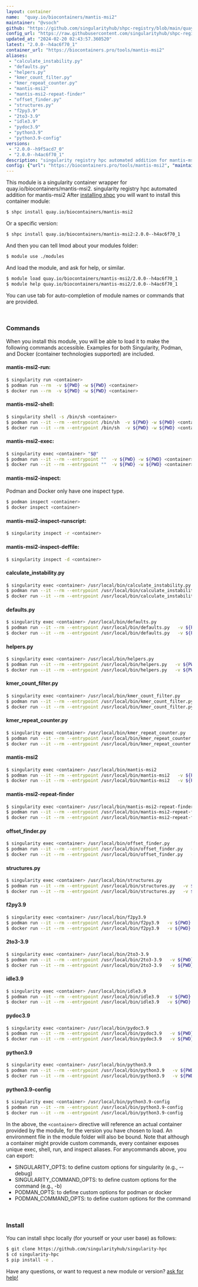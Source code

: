 ```yaml
---
layout: container
name:  "quay.io/biocontainers/mantis-msi2"
maintainer: "@vsoch"
github: "https://github.com/singularityhub/shpc-registry/blob/main/quay.io/biocontainers/mantis-msi2/container.yaml"
config_url: "https://raw.githubusercontent.com/singularityhub/shpc-registry/main/quay.io/biocontainers/mantis-msi2/container.yaml"
updated_at: "2024-02-20 02:43:57.360520"
latest: "2.0.0--h4ac6f70_1"
container_url: "https://biocontainers.pro/tools/mantis-msi2"
aliases:
 - "calculate_instability.py"
 - "defaults.py"
 - "helpers.py"
 - "kmer_count_filter.py"
 - "kmer_repeat_counter.py"
 - "mantis-msi2"
 - "mantis-msi2-repeat-finder"
 - "offset_finder.py"
 - "structures.py"
 - "f2py3.9"
 - "2to3-3.9"
 - "idle3.9"
 - "pydoc3.9"
 - "python3.9"
 - "python3.9-config"
versions:
 - "2.0.0--h9f5acd7_0"
 - "2.0.0--h4ac6f70_1"
description: "singularity registry hpc automated addition for mantis-msi2"
config: {"url": "https://biocontainers.pro/tools/mantis-msi2", "maintainer": "@vsoch", "description": "singularity registry hpc automated addition for mantis-msi2", "latest": {"2.0.0--h4ac6f70_1": "sha256:277a297535b9ba599a443961482f0deff2ab5a8dd8113e81c923716c7f6db5b0"}, "tags": {"2.0.0--h9f5acd7_0": "sha256:3b10c99713f1faa78f018685d984965c0dd2db000f89fc06ff02f6056a30cf45", "2.0.0--h4ac6f70_1": "sha256:277a297535b9ba599a443961482f0deff2ab5a8dd8113e81c923716c7f6db5b0"}, "docker": "quay.io/biocontainers/mantis-msi2", "aliases": {"calculate_instability.py": "/usr/local/bin/calculate_instability.py", "defaults.py": "/usr/local/bin/defaults.py", "helpers.py": "/usr/local/bin/helpers.py", "kmer_count_filter.py": "/usr/local/bin/kmer_count_filter.py", "kmer_repeat_counter.py": "/usr/local/bin/kmer_repeat_counter.py", "mantis-msi2": "/usr/local/bin/mantis-msi2", "mantis-msi2-repeat-finder": "/usr/local/bin/mantis-msi2-repeat-finder", "offset_finder.py": "/usr/local/bin/offset_finder.py", "structures.py": "/usr/local/bin/structures.py", "f2py3.9": "/usr/local/bin/f2py3.9", "2to3-3.9": "/usr/local/bin/2to3-3.9", "idle3.9": "/usr/local/bin/idle3.9", "pydoc3.9": "/usr/local/bin/pydoc3.9", "python3.9": "/usr/local/bin/python3.9", "python3.9-config": "/usr/local/bin/python3.9-config"}}
---
```


This module is a singularity container wrapper for quay.io/biocontainers/mantis-msi2.
singularity registry hpc automated addition for mantis-msi2
After [installing shpc](#install) you will want to install this container module:


```bash
$ shpc install quay.io/biocontainers/mantis-msi2
```

Or a specific version:

```bash
$ shpc install quay.io/biocontainers/mantis-msi2:2.0.0--h4ac6f70_1
```

And then you can tell lmod about your modules folder:

```bash
$ module use ./modules
```

And load the module, and ask for help, or similar.

```bash
$ module load quay.io/biocontainers/mantis-msi2/2.0.0--h4ac6f70_1
$ module help quay.io/biocontainers/mantis-msi2/2.0.0--h4ac6f70_1
```

You can use tab for auto-completion of module names or commands that are provided.

<br>

### Commands

When you install this module, you will be able to load it to make the following commands accessible.
Examples for both Singularity, Podman, and Docker (container technologies supported) are included.

#### mantis-msi2-run:

```bash
$ singularity run <container>
$ podman run --rm  -v ${PWD} -w ${PWD} <container>
$ docker run --rm  -v ${PWD} -w ${PWD} <container>
```

#### mantis-msi2-shell:

```bash
$ singularity shell -s /bin/sh <container>
$ podman run --it --rm --entrypoint /bin/sh  -v ${PWD} -w ${PWD} <container>
$ docker run --it --rm --entrypoint /bin/sh  -v ${PWD} -w ${PWD} <container>
```

#### mantis-msi2-exec:

```bash
$ singularity exec <container> "$@"
$ podman run --it --rm --entrypoint ""  -v ${PWD} -w ${PWD} <container> "$@"
$ docker run --it --rm --entrypoint ""  -v ${PWD} -w ${PWD} <container> "$@"
```

#### mantis-msi2-inspect:

Podman and Docker only have one inspect type.

```bash
$ podman inspect <container>
$ docker inspect <container>
```

#### mantis-msi2-inspect-runscript:

```bash
$ singularity inspect -r <container>
```

#### mantis-msi2-inspect-deffile:

```bash
$ singularity inspect -d <container>
```


#### calculate_instability.py

```bash
$ singularity exec <container> /usr/local/bin/calculate_instability.py
$ podman run --it --rm --entrypoint /usr/local/bin/calculate_instability.py   -v ${PWD} -w ${PWD} <container> -c " $@"
$ docker run --it --rm --entrypoint /usr/local/bin/calculate_instability.py   -v ${PWD} -w ${PWD} <container> -c " $@"
```


#### defaults.py

```bash
$ singularity exec <container> /usr/local/bin/defaults.py
$ podman run --it --rm --entrypoint /usr/local/bin/defaults.py   -v ${PWD} -w ${PWD} <container> -c " $@"
$ docker run --it --rm --entrypoint /usr/local/bin/defaults.py   -v ${PWD} -w ${PWD} <container> -c " $@"
```


#### helpers.py

```bash
$ singularity exec <container> /usr/local/bin/helpers.py
$ podman run --it --rm --entrypoint /usr/local/bin/helpers.py   -v ${PWD} -w ${PWD} <container> -c " $@"
$ docker run --it --rm --entrypoint /usr/local/bin/helpers.py   -v ${PWD} -w ${PWD} <container> -c " $@"
```


#### kmer_count_filter.py

```bash
$ singularity exec <container> /usr/local/bin/kmer_count_filter.py
$ podman run --it --rm --entrypoint /usr/local/bin/kmer_count_filter.py   -v ${PWD} -w ${PWD} <container> -c " $@"
$ docker run --it --rm --entrypoint /usr/local/bin/kmer_count_filter.py   -v ${PWD} -w ${PWD} <container> -c " $@"
```


#### kmer_repeat_counter.py

```bash
$ singularity exec <container> /usr/local/bin/kmer_repeat_counter.py
$ podman run --it --rm --entrypoint /usr/local/bin/kmer_repeat_counter.py   -v ${PWD} -w ${PWD} <container> -c " $@"
$ docker run --it --rm --entrypoint /usr/local/bin/kmer_repeat_counter.py   -v ${PWD} -w ${PWD} <container> -c " $@"
```


#### mantis-msi2

```bash
$ singularity exec <container> /usr/local/bin/mantis-msi2
$ podman run --it --rm --entrypoint /usr/local/bin/mantis-msi2   -v ${PWD} -w ${PWD} <container> -c " $@"
$ docker run --it --rm --entrypoint /usr/local/bin/mantis-msi2   -v ${PWD} -w ${PWD} <container> -c " $@"
```


#### mantis-msi2-repeat-finder

```bash
$ singularity exec <container> /usr/local/bin/mantis-msi2-repeat-finder
$ podman run --it --rm --entrypoint /usr/local/bin/mantis-msi2-repeat-finder   -v ${PWD} -w ${PWD} <container> -c " $@"
$ docker run --it --rm --entrypoint /usr/local/bin/mantis-msi2-repeat-finder   -v ${PWD} -w ${PWD} <container> -c " $@"
```


#### offset_finder.py

```bash
$ singularity exec <container> /usr/local/bin/offset_finder.py
$ podman run --it --rm --entrypoint /usr/local/bin/offset_finder.py   -v ${PWD} -w ${PWD} <container> -c " $@"
$ docker run --it --rm --entrypoint /usr/local/bin/offset_finder.py   -v ${PWD} -w ${PWD} <container> -c " $@"
```


#### structures.py

```bash
$ singularity exec <container> /usr/local/bin/structures.py
$ podman run --it --rm --entrypoint /usr/local/bin/structures.py   -v ${PWD} -w ${PWD} <container> -c " $@"
$ docker run --it --rm --entrypoint /usr/local/bin/structures.py   -v ${PWD} -w ${PWD} <container> -c " $@"
```


#### f2py3.9

```bash
$ singularity exec <container> /usr/local/bin/f2py3.9
$ podman run --it --rm --entrypoint /usr/local/bin/f2py3.9   -v ${PWD} -w ${PWD} <container> -c " $@"
$ docker run --it --rm --entrypoint /usr/local/bin/f2py3.9   -v ${PWD} -w ${PWD} <container> -c " $@"
```


#### 2to3-3.9

```bash
$ singularity exec <container> /usr/local/bin/2to3-3.9
$ podman run --it --rm --entrypoint /usr/local/bin/2to3-3.9   -v ${PWD} -w ${PWD} <container> -c " $@"
$ docker run --it --rm --entrypoint /usr/local/bin/2to3-3.9   -v ${PWD} -w ${PWD} <container> -c " $@"
```


#### idle3.9

```bash
$ singularity exec <container> /usr/local/bin/idle3.9
$ podman run --it --rm --entrypoint /usr/local/bin/idle3.9   -v ${PWD} -w ${PWD} <container> -c " $@"
$ docker run --it --rm --entrypoint /usr/local/bin/idle3.9   -v ${PWD} -w ${PWD} <container> -c " $@"
```


#### pydoc3.9

```bash
$ singularity exec <container> /usr/local/bin/pydoc3.9
$ podman run --it --rm --entrypoint /usr/local/bin/pydoc3.9   -v ${PWD} -w ${PWD} <container> -c " $@"
$ docker run --it --rm --entrypoint /usr/local/bin/pydoc3.9   -v ${PWD} -w ${PWD} <container> -c " $@"
```


#### python3.9

```bash
$ singularity exec <container> /usr/local/bin/python3.9
$ podman run --it --rm --entrypoint /usr/local/bin/python3.9   -v ${PWD} -w ${PWD} <container> -c " $@"
$ docker run --it --rm --entrypoint /usr/local/bin/python3.9   -v ${PWD} -w ${PWD} <container> -c " $@"
```


#### python3.9-config

```bash
$ singularity exec <container> /usr/local/bin/python3.9-config
$ podman run --it --rm --entrypoint /usr/local/bin/python3.9-config   -v ${PWD} -w ${PWD} <container> -c " $@"
$ docker run --it --rm --entrypoint /usr/local/bin/python3.9-config   -v ${PWD} -w ${PWD} <container> -c " $@"
```



In the above, the `<container>` directive will reference an actual container provided
by the module, for the version you have chosen to load. An environment file in the
module folder will also be bound. Note that although a container
might provide custom commands, every container exposes unique exec, shell, run, and
inspect aliases. For anycommands above, you can export:

 - SINGULARITY_OPTS: to define custom options for singularity (e.g., --debug)
 - SINGULARITY_COMMAND_OPTS: to define custom options for the command (e.g., -b)
 - PODMAN_OPTS: to define custom options for podman or docker
 - PODMAN_COMMAND_OPTS: to define custom options for the command

<br>

### Install

You can install shpc locally (for yourself or your user base) as follows:

```bash
$ git clone https://github.com/singularityhub/singularity-hpc
$ cd singularity-hpc
$ pip install -e .
```

Have any questions, or want to request a new module or version? [ask for help!](https://github.com/singularityhub/singularity-hpc/issues)